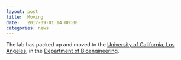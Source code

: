 ```yaml
---
layout: post
title:  Moving
date:   2017-09-01 14:00:00
categories: news
---
```


The lab has packed up and moved to the [University of California, Los Angeles](http://www.ucla.edu), in the [Department of Bioengineering](http://www.bioeng.ucla.edu).